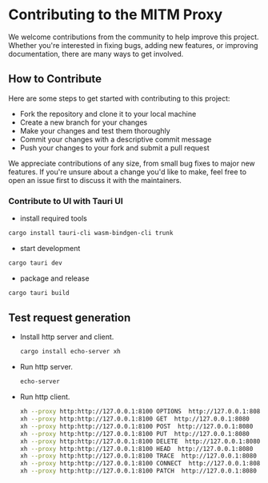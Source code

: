 # Contributing to the MITM Proxy

We welcome contributions from the community to help improve this project. Whether you're interested in fixing bugs, adding new features, or improving documentation, there are many ways to get involved.

## How to Contribute
Here are some steps to get started with contributing to this project:

* Fork the repository and clone it to your local machine
* Create a new branch for your changes
* Make your changes and test them thoroughly
* Commit your changes with a descriptive commit message
* Push your changes to your fork and submit a pull request

We appreciate contributions of any size, from small bug fixes to major new features. If you're unsure about a change you'd like to make, feel free to open an issue first to discuss it with the maintainers.

### Contribute to UI with Tauri UI

- install required tools
```bash
cargo install tauri-cli wasm-bindgen-cli trunk
```

- start development
```bash
cargo tauri dev
```

- package and release
```bash
cargo tauri build
```


## Test request generation

* Install http server and client.
  ```bash
  cargo install echo-server xh
  ```
* Run http server.
  ```bash
  echo-server
  ```
* Run http client.
  ```bash
  xh --proxy http:http://127.0.0.1:8100 OPTIONS  http://127.0.0.1:8080
  xh --proxy http:http://127.0.0.1:8100 GET  http://127.0.0.1:8080
  xh --proxy http:http://127.0.0.1:8100 POST  http://127.0.0.1:8080
  xh --proxy http:http://127.0.0.1:8100 PUT  http://127.0.0.1:8080
  xh --proxy http:http://127.0.0.1:8100 DELETE  http://127.0.0.1:8080
  xh --proxy http:http://127.0.0.1:8100 HEAD  http://127.0.0.1:8080
  xh --proxy http:http://127.0.0.1:8100 TRACE  http://127.0.0.1:8080
  xh --proxy http:http://127.0.0.1:8100 CONNECT  http://127.0.0.1:8080
  xh --proxy http:http://127.0.0.1:8100 PATCH  http://127.0.0.1:8080
  ```

